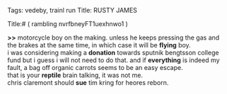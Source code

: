 Tags: vedeby, trainl run
Title: RUSTY JAMES
  
Title:# ( rambling nvrfbneyFT1uexhnwo1 )  
  
**>>** motorcycle boy on the making. unless he keeps pressing the gas and the brakes at the same time, in which case it will be **flying** boy.  
i was considering making a **donation** towards sputnik bengtsson college fund but i guess i will not need to do that. and if **everything** is indeed my fault, a bag off organic carrots seems to be an easy escape.  
that is your **reptile** brain talking, it was not me.  
chris claremont should **sue** tim kring for heores reborn.